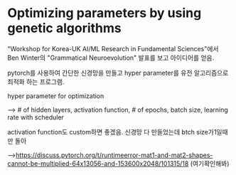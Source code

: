 # Optimizing parameters by using genetic algorithms

"Workshop for Korea-UK AI/ML Research in Fundamental Sciences"에서
Ben Winter의 "Grammatical Neuroevolution" 발표를 보고 아이디어를 얻음.

pytorch를 사용하여 간단한 신경망을 만들고 hyper parameter를 유전 알고리즘으로  최적화 하는 프로그램.

hyper parameter for optimization

--> # of hidden layers, activation function, # of epochs, batch size, learning rate with scheduler



activation function도 custom하면 좋겠음.
신경망 다 만들었는데 btch size가1일때만 돌아

-->https://discuss.pytorch.org/t/runtimeerror-mat1-and-mat2-shapes-cannot-be-multiplied-64x13056-and-153600x2048/101315/18   (여기확인해봐)



